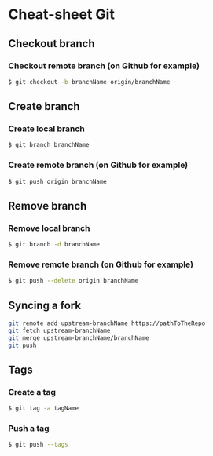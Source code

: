 # Cheat-sheet Git

## Checkout branch

### Checkout remote branch (on Github for example)

```bash
$ git checkout -b branchName origin/branchName
```

## Create branch

### Create local branch

```bash
$ git branch branchName
```

### Create remote branch (on Github for example)

```bash
$ git push origin branchName
```

## Remove branch

### Remove local branch

```bash
$ git branch -d branchName 
```

### Remove remote branch (on Github for example)

```bash
$ git push --delete origin branchName
```

## Syncing a fork

```bash
git remote add upstream-branchName https://pathToTheRepo
git fetch upstream-branchName
git merge upstream-branchName/branchName
git push
```

## Tags

### Create a tag
```bash
$ git tag -a tagName 
```

### Push a tag
```bash
$ git push --tags 
```

